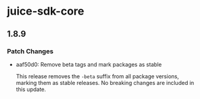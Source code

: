 # juice-sdk-core

## 1.8.9

### Patch Changes

- aaf50d0: Remove beta tags and mark packages as stable

  This release removes the `-beta` suffix from all package versions, marking them as stable releases. No breaking changes are included in this update.
